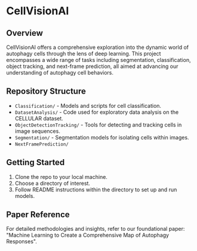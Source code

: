 # CellVisionAI

## Overview
CellVisionAI offers a comprehensive exploration into the dynamic world of autophagy cells through the lens of deep learning. This project encompasses a wide range of tasks including segmentation, classification, object tracking, and next-frame prediction, all aimed at advancing our understanding of autophagy cell behaviors.

## Repository Structure
- `Classification/` - Models and scripts for cell classification.
- `DatasetAnalysis/` - Code used for exploratory data analysis on the CELLULAR dataset.
- `ObjectDetectionTracking/` - Tools for detecting and tracking cells in image sequences.
- `Segmentation/` - Segmentation models for isolating cells within images.
- `NextFramePrediction/`

## Getting Started
1. Clone the repo to your local machine.
2. Choose a directory of interest.
3. Follow README instructions within the directory to set up and run models.

## Paper Reference
For detailed methodologies and insights, refer to our foundational paper: "Machine Learning to Create a Comprehensive Map of Autophagy Responses".

